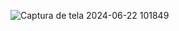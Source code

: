 ![Captura de tela 2024-06-22 101849](https://github.com/LexCode20/Jframe_Bike-Street/assets/169193702/0bdd31d9-8475-4cc7-a2ef-20954ddd053a)
